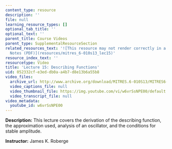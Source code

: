 ```yaml
---
content_type: resource
description: ''
file: null
learning_resource_types: []
optional_tab_title: ''
optional_text: ''
parent_title: Course Videos
parent_type: SupplementalResourceSection
related_resources_text: '![This resource may not render correctly in a screen reader.](/images/inacessible.gif)[Lecture
  Notes (PDF)](resources/mitres_6-010s13_lec15)'
resource_index_text: ''
resourcetype: Video
title: 'Lecture 15: Describing Functions'
uid: 052332cf-e3ed-db0a-a4b7-d8e13b6a55b8
video_files:
  archive_url: http://www.archive.org/download/MITRES.6-010S13/MITRES6-010S13_lec15_300k.mp4
  video_captions_file: null
  video_thumbnail_file: https://img.youtube.com/vi/w6vrSsNPE00/default.jpg
  video_transcript_file: null
video_metadata:
  youtube_id: w6vrSsNPE00
---
```


**Description:** This lecture covers the derivation of the describing function, the approximation used, analysis of an oscillator, and the conditions for stable amplitude.

**Instructor:** James K. Roberge